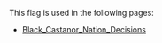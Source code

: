 This flag is used in the following pages:
 - [Black_Castanor_Nation_Decisions](../decisions/Black_Castanor_Nation_Decisions.md)
